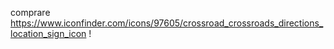 comprare https://www.iconfinder.com/icons/97605/crossroad_crossroads_directions_location_sign_icon !